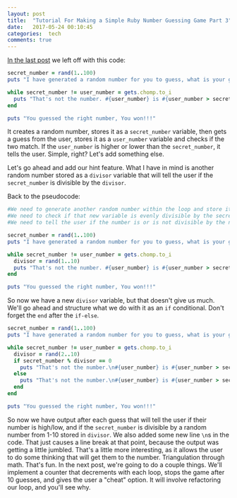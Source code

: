 ```yaml
---
layout: post
title:  "Tutorial For Making a Simple Ruby Number Guessing Game Part 3"
date:   2017-05-24 00:10:45
categories:  tech
comments: true
---
```


<a href="https://mrpants.io/2017/guessinggame2/"> In the last post</a> we left off with this code:
```ruby
secret_number = rand(1..100)
puts "I have generated a random number for you to guess, what is your guess?"

while secret_number != user_number = gets.chomp.to_i
  puts "That's not the number. #{user_number} is #{user_number > secret_number ? 'greater' : 'less'} than the secret number. Try again: "
end

puts "You guessed the right number, You won!!!"
```
It creates a random number, stores it as a `secret_number` variable, then gets a guess from the user, stores it as a `user_number` variable and checks if the two match. If the `user_number` is higher or lower than the `secret_number`, it tells the user. Simple, right? Let's add something else.

Let's go ahead and add our hint feature. What I have in mind is another random number stored as a `divisor` variable that will tell the user if the `secret_number` is divisible by the `divisor`.

Back to the pseudocode:
```ruby
#We need to generate another random number within the loop and store it as a new variable.
#We need to check if that new variable is evenly divisible by the secret_number.
#We need to tell the user if the number is or is not divisible by the new variable.
```
```ruby
secret_number = rand(1..100)
puts "I have generated a random number for you to guess, what is your guess?"

while secret_number != user_number = gets.chomp.to_i
  divisor = rand(1..10)
  puts "That's not the number. #{user_number} is #{user_number > secret_number ? 'greater' : 'less'} than the secret number. Try again: "
end

puts "You guessed the right number, You won!!!"
```
So now we have a new `divisor` variable, but that doesn't give us much. We'll go ahead and structure what we do with it as an `if` conditional. Don't forget the `end` after the `if-else`.
```ruby
secret_number = rand(1..100)
puts "I have generated a random number for you to guess, what is your guess?"

while secret_number != user_number = gets.chomp.to_i
  divisor = rand(2..10)
  if secret_number % divisor == 0
    puts "That's not the number.\n#{user_number} is #{user_number > secret_number ? 'greater' : 'less'} than the secret number.\nThe secret number is divisible by #{divisor}.\nTry again: "
  else
    puts "That's not the number.\n#{user_number} is #{user_number > secret_number ? 'greater' : 'less'} than the secret number.\nThe secret number is NOT divisible by #{divisor}.\nTry again: "
  end
end

puts "You guessed the right number, You won!!!"
```
So now we have output after each guess that will tell the user if their number is high/low, and if the `secret_number` is divisible by a random number from 1-10 stored in `divisor`. We also added some new line `\n`s in the code. That just causes a line break at that point, because the output was getting a little jumbled.  That's a little more interesting, as it allows the user to do some thinking that will get them to the number. Triangulation through math. That's fun. In the next post, we're going to do a couple things. We'll implement a counter that decrements with each loop, stops the game after 10 guesses, and gives the user a "cheat" option. It will involve refactoring our loop, and you'll see why.
